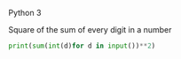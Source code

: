 Python 3

Square of the sum of every digit in a number
```python
print(sum(int(d)for d in input())**2)
```
